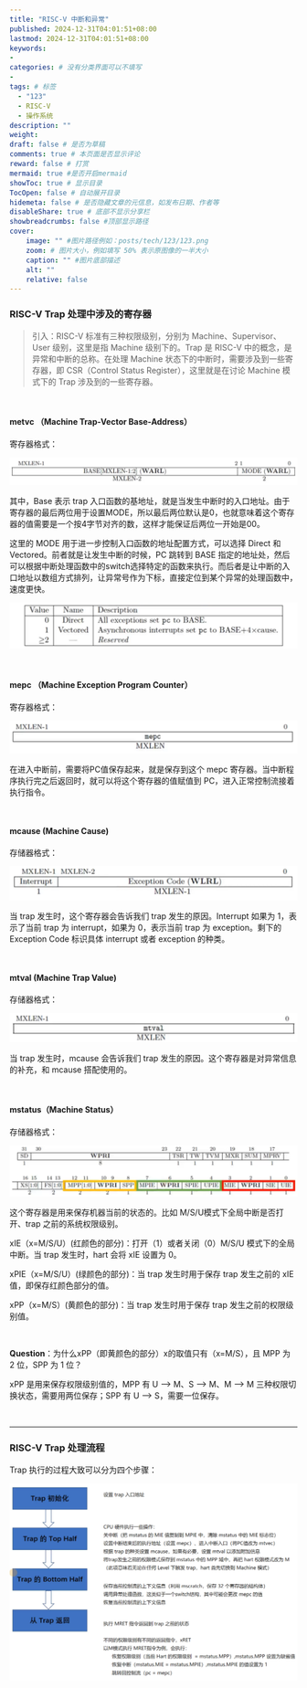 ```yaml
---
title: "RISC-V 中断和异常"
published: 2024-12-31T04:01:51+08:00
lastmod: 2024-12-31T04:01:51+08:00
keywords: 
- 
categories: # 没有分类界面可以不填写
- 
tags: # 标签
  - "123"
  - RISC-V
  - 操作系统
description: ""
weight:
draft: false # 是否为草稿
comments: true # 本页面是否显示评论
reward: false # 打赏
mermaid: true #是否开启mermaid
showToc: true # 显示目录
TocOpen: false # 自动展开目录
hidemeta: false # 是否隐藏文章的元信息，如发布日期、作者等
disableShare: true # 底部不显示分享栏
showbreadcrumbs: false #顶部显示路径
cover:
    image: "" #图片路径例如：posts/tech/123/123.png
    zoom: # 图片大小，例如填写 50% 表示原图像的一半大小
    caption: "" #图片底部描述
    alt: ""
    relative: false
---
```


### RISC-V Trap 处理中涉及的寄存器

> 引入：RISC-V 标准有三种权限级别，分别为 Machine、Supervisor、User 级别，这里是指 Machine 级别下的。Trap 是 RISC-V 中的概念，是异常和中断的总称。在处理 Machine 状态下的中断时，需要涉及到一些寄存器，即 CSR（Control Status Register），这里就是在讨论 Machine 模式下的 Trap 涉及到的一些寄存器。

<br>

#### metvc （Machine Trap-Vector Base-Address）

寄存器格式：

![image-20241231043646446](trap_and_exception/image-20241231043646446.png)

其中，Base 表示 trap 入口函数的基地址，就是当发生中断时的入口地址。由于寄存器的最后两位用于设置MODE，所以最后两位默认是0，也就意味着这个寄存器的值需要是一个按4字节对齐的数，这样才能保证后两位一开始是00。

这里的 MODE 用于进一步控制入口函数的地址配置方式，可以选择 Direct 和 Vectored。前者就是让发生中断的时候，PC 跳转到 BASE 指定的地址处，然后可以根据中断处理函数中的switch选择特定的函数来执行。而后者是让中断的入口地址以数组方式排列，让异常号作为下标，直接定位到某个异常的处理函数中，速度更快。

![image-20241231042818327](trap_and_exception/image-20241231042818327.png)

<br>

#### mepc （Machine Exception Program Counter）

寄存器格式：

![image-20241231043620582](trap_and_exception/image-20241231043620582.png)

在进入中断前，需要将PC值保存起来，就是保存到这个 mepc 寄存器。当中断程序执行完之后返回时，就可以将这个寄存器的值赋值到 PC，进入正常控制流接着执行指令。

<br>

#### mcause (Machine Cause)

存储器格式：

![image-20241231055002102](trap_and_exception/image-20241231055002102.png)

当 trap 发生时，这个寄存器会告诉我们 trap 发生的原因。Interrupt 如果为 1，表示了当前 trap 为 interrupt，如果为 0，表示当前 trap 为 exception。剩下的 Exception Code 标识具体 interrupt 或者 exception 的种类。

<br>

#### mtval (Machine Trap Value)

存储器格式：

![image-20241231055650206](trap_and_exception/image-20241231055650206.png)

当 trap 发生时，mcause 会告诉我们 trap 发生的原因。这个寄存器是对异常信息的补充，和 mcause 搭配使用的。

<br>

#### mstatus（Machine Status）

存储器格式：

![image-20241231060630117](trap_and_exception/image-20241231060630117.png)

这个寄存器是用来保存机器当前的状态的。比如 M/S/U模式下全局中断是否打开、trap 之前的系统权限级别。

xIE（x=M/S/U）(红颜色的部分)：打开（1）或者关闭（0）M/S/U 模式下的全局中断。当 trap 发生时，hart 会将 xIE 设置为 0。

xPIE（x=M/S/U）(绿颜色的部分)：当 trap 发生时用于保存 trap 发生之前的 xIE 值，即保存红颜色部分的值。

xPP（x=M/S）(黄颜色的部分)：当 trap 发生时用于保存 trap 发生之前的权限级别值。

<br>

**Question**：为什么xPP（即黄颜色的部分）x的取值只有（x=M/S），且 MPP 为 2 位，SPP 为 1 位？

xPP 是用来保存权限级别值的，MPP 有 U —> M、S —> M、M —> M 三种权限切换状态，需要用两位保存；SPP 有 U —> S，需要一位保存。

<br>

---

### RISC-V Trap 处理流程

Trap 执行的过程大致可以分为四个步骤：

![image-20241231070116220](trap_and_exception/image-20241231070116220.png)
